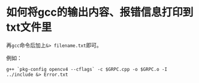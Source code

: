 # 如何将gcc的输出内容、报错信息打印到txt文件里

再```gcc```命令后加上```&> filename.txt```即可。

例如：
```
g++ `pkg-config opencv4 --cflags` -c $GRPC.cpp -o $GRPC.o -I ../include &> Error.txt
```
